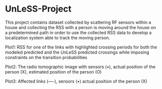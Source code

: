 # UnLeSS-Project
This project contains dataset collected by scattering RF sensors within a house and collecting the RSS with a person is moving around the house on a predetermined path in order to use the collected RSS data to develop a localization system able to track the moving person.

Plot1:
 RSS  for  one  of  the  links  with  highlighted  crossing periods for both the modeled predicted and the UnLeSS predicted  crossings  while  imposing  constraints  on  the  transition probabilities 
 
 Plot2:
 The radio tomographic image with sensors (•), actual position of the person (X), estimated position of the person (O)
 
 Plot3:
 Affected links (—-), sensors (•) actual position of the person (X)
